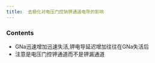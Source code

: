```yaml
---
title:  去极化对电压门控钠钾通道电导的影响
--- 
```


### Contents
- GNa迅速增加迅速失活,钾电导延迟增加往往在GNa失活后
- 注意是电压门控钾通道而不是钾漏通道
